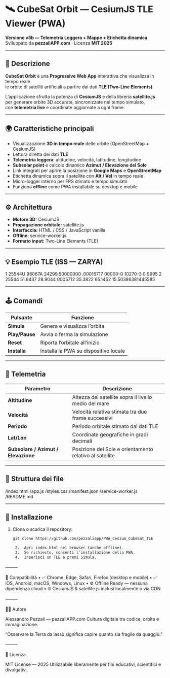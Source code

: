 # 🛰️ CubeSat Orbit — CesiumJS TLE Viewer (PWA)

**Versione v5b — Telemetria Leggera + Mappe + Etichetta dinamica**  
Sviluppato da **pezzaliAPP.com** · Licenza **MIT 2025**

---

## 🚀 Descrizione

**CubeSat Orbit** è una **Progressive Web App** interattiva che visualizza in tempo reale  
le orbite di satelliti artificiali a partire dai dati **TLE (Two-Line Elements)**.  

L’applicazione sfrutta la potenza di **CesiumJS** e della libreria **satellite.js**  
per generare orbite 3D accurate, sincronizzate nel tempo simulato,  
con **telemetria live** e coordinate aggiornate a ogni frame.

---

## 🌍 Caratteristiche principali

- Visualizzazione **3D in tempo reale** delle orbite (OpenStreetMap + CesiumJS)
- Lettura diretta dei dati **TLE**
- **Telemetria leggera**: altitudine, velocità, latitudine, longitudine
- **Subsolar point** e calcolo dinamico **Azimut / Elevazione del Sole**
- Link integrati per aprire la posizione in **Google Maps** e **OpenStreetMap**
- Etichetta dinamica sopra il satellite con **Alt / Vel** in tempo reale
- Micro-logger interno per FPS stimato e tempo simulato
- Funziona **offline** come PWA installabile su desktop e mobile

---

## ⚙️ Architettura

- **Motore 3D:** CesiumJS  
- **Propagazione orbitale:** satellite.js  
- **Interfaccia:** HTML / CSS / JavaScript vanilla  
- **Offline:** service-worker.js  
- **Formato input:** Two-Line Elements (TLE)

---

## 💡 Esempio TLE (ISS — ZARYA)

1 25544U 98067A   24299.50000000  .00016717  00000-0  10270-3 0  9995
2 25544  51.6437  28.9044 0005712  35.3822  65.1452 15.50386381445585

---

## 🕹️ Comandi

| Pulsante | Funzione |
|-----------|-----------|
| **Simula** | Genera e visualizza l’orbita |
| **Play/Pause** | Avvia o ferma la simulazione |
| **Reset** | Riporta l’orbitale all’inizio |
| **Installa** | Installa la PWA su dispositivo locale |

---

## 📡 Telemetria

| Parametro | Descrizione |
|------------|-------------|
| **Altitudine** | Altezza del satellite sopra il livello medio del mare |
| **Velocità** | Velocità relativa stimata tra due frame successivi |
| **Periodo** | Periodo orbitale stimato dai dati TLE |
| **Lat/Lon** | Coordinate geografiche in gradi decimali |
| **Subsolare / Azimut / Elevazione** | Posizione del Sole e orientamento relativo al satellite |

---

## 🧱 Struttura dei file

/index.html
/app.js
/styles.css
/manifest.json
/service-worker.js
/README.md

---

## 📲 Installazione

1. Clona o scarica il repository:  
   ```bash
   git clone https://github.com/pezzaliapp/PWA_Cesium_CubeSat_TLE

	2.	Apri index.html nel browser (anche offline).
	3.	Se richiesto, consenti l’installazione della PWA.
	4.	Inserisci un TLE e premi Simula.

⸻

🧪 Compatibilità
	•	✅ Chrome, Edge, Safari, Firefox (desktop e mobile)
	•	✅ iOS, Android, macOS, Windows, Linux
	•	⚙️ Offline Ready — nessuna dipendenza cloud
	•	🌐 CesiumJS & satellite.js inclusi localmente o via CDN

⸻

👨‍🚀 Autore

Alessandro Pezzali — pezzaliAPP.com
Cultura digitale tra codice, orbite e immaginazione.

“Osservare la Terra da lassù significa capire quanto sia fragile da quaggiù.”

⸻

📜 Licenza

MIT License — 2025
Utilizzabile liberamente per fini educativi, scientifici e divulgativi.
